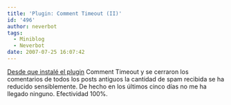 ```yaml
---
title: 'Plugin: Comment Timeout (II)'
id: '496'
author: neverbot
tags:
  - Miniblog
  - Neverbot
date: 2007-07-25 16:07:42
---
```


[Desde que instalé el plugin](https://www.neverbot.com/neverbot/plugin-comment-timeout/) Comment Timeout y se cerraron los comentarios de todos los posts antiguos la cantidad de spam recibida se ha reducido sensiblemente. De hecho en los últimos cinco días no me ha llegado ninguno. Efectividad 100%.